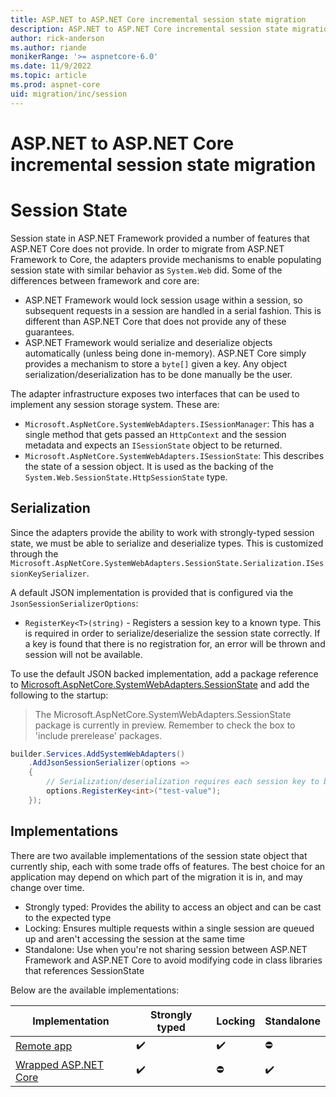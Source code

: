 ```yaml
---
title: ASP.NET to ASP.NET Core incremental session state migration
description: ASP.NET to ASP.NET Core incremental session state migration
author: rick-anderson
ms.author: riande
monikerRange: '>= aspnetcore-6.0'
ms.date: 11/9/2022
ms.topic: article
ms.prod: aspnet-core
uid: migration/inc/session
---
```


# ASP.NET to ASP.NET Core incremental session state migration

# Session State

Session state in ASP.NET Framework provided a number of features that ASP.NET Core does not provide. In order to migrate from ASP.NET Framework to Core, the adapters provide mechanisms to enable populating session state with similar behavior as `System.Web` did. Some of the differences between framework and core are:

- ASP.NET Framework would lock session usage within a session, so subsequent requests in a session are handled in a serial fashion. This is different than ASP.NET Core that does not provide any of these guarantees.
- ASP.NET Framework would serialize and deserialize objects automatically (unless being done in-memory). ASP.NET Core simply provides a mechanism to store a `byte[]` given a key. Any object serialization/deserialization has to be done manually be the user.

The adapter infrastructure exposes two interfaces that can be used to implement any session storage system. These are:

- `Microsoft.AspNetCore.SystemWebAdapters.ISessionManager`: This has a single method that gets passed an `HttpContext` and the session metadata and expects an `ISessionState` object to be returned.
- `Microsoft.AspNetCore.SystemWebAdapters.ISessionState`: This describes the state of a session object. It is used as the backing of the `System.Web.SessionState.HttpSessionState` type.

## Serialization
Since the adapters provide the ability to work with strongly-typed session state, we must be able to serialize and deserialize types. This is customized through the `Microsoft.AspNetCore.SystemWebAdapters.SessionState.Serialization.ISessionKeySerializer`.

A default JSON implementation is provided that is configured via the `JsonSessionSerializerOptions`:

- `RegisterKey<T>(string)` - Registers a session key to a known type. This is required in order to serialize/deserialize the session state correctly. If a key is found that there is no registration for, an error will be thrown and session will not be available.

To use the default JSON backed implementation, add a package reference to [Microsoft.AspNetCore.SystemWebAdapters.SessionState](https://www.nuget.org/packages/Microsoft.AspNetCore.SystemWebAdapters.SessionState) and add the following to the startup:

> The Microsoft.AspNetCore.SystemWebAdapters.SessionState package is currently in preview. Remember to check the box to 'include prerelease' packages.

```csharp
builder.Services.AddSystemWebAdapters()
    .AddJsonSessionSerializer(options =>
    {
        // Serialization/deserialization requires each session key to be registered to a type
        options.RegisterKey<int>("test-value");
    });
```

## Implementations

There are two available implementations of the session state object that currently ship, each with some trade offs of features. The best choice for an application may depend on which part of the migration it is in, and may change over time.

- Strongly typed: Provides the ability to access an object and can be cast to the expected type
- Locking: Ensures multiple requests within a single session are queued up and aren't accessing the session at the same time
- Standalone: Use when you're not sharing session between ASP.NET Framework and ASP.NET Core to avoid modifying code in class libraries that references SessionState

Below are the available implementations:

| Implementation                                              | Strongly typed | Locking | Standalone |
|-------------------------------------------------------------|----------------|---------|------------|
| [Remote app](xref:migration/inc/remote-session)                             | ✔️             | ✔️     | ⛔        |
| [Wrapped ASP.NET Core](xref:migration/inc/wrapped-aspnetcore)       | ✔️             | ⛔     | ✔️        |
